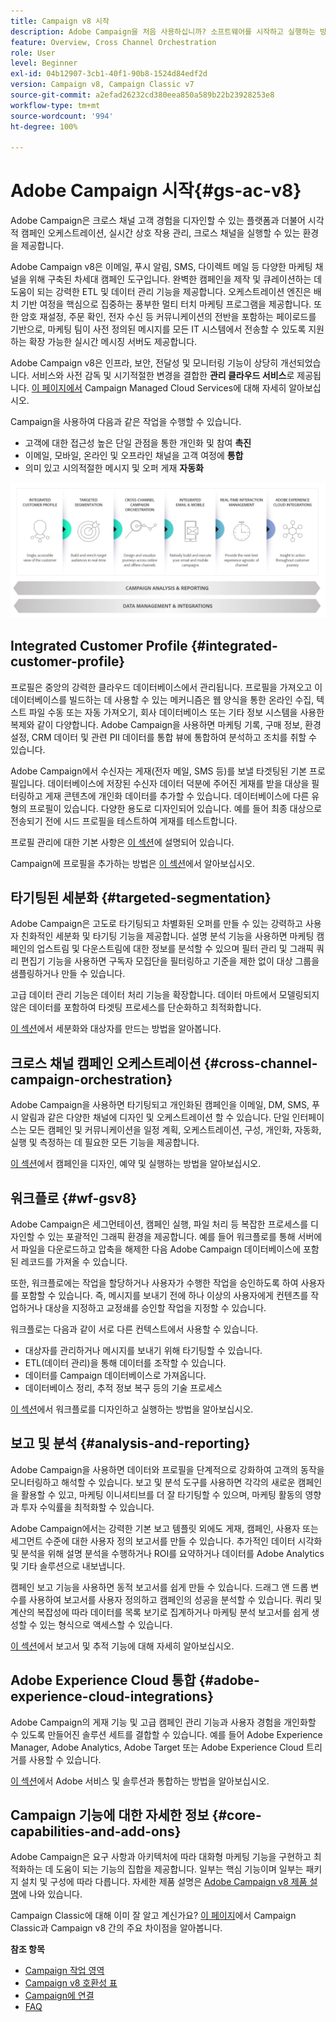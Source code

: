```yaml
---
title: Campaign v8 시작
description: Adobe Campaign을 처음 사용하십니까? 소프트웨어를 시작하고 실행하는 방법과 인터페이스를 시작할 위치에 대한 설명서를 찾습니다.
feature: Overview, Cross Channel Orchestration
role: User
level: Beginner
exl-id: 04b12907-3cb1-40f1-90b8-1524d84edf2d
version: Campaign v8, Campaign Classic v7
source-git-commit: a2efad26232cd380eea850a589b22b23928253e8
workflow-type: tm+mt
source-wordcount: '994'
ht-degree: 100%

---
```


# Adobe Campaign 시작{#gs-ac-v8}

Adobe Campaign은 크로스 채널 고객 경험을 디자인할 수 있는 플랫폼과 더불어 시각적 캠페인 오케스트레이션, 실시간 상호 작용 관리, 크로스 채널을 실행할 수 있는 환경을 제공합니다.

Adobe Campaign v8은 이메일, 푸시 알림, SMS, 다이렉트 메일 등 다양한 마케팅 채널을 위해 구축된 차세대 캠페인 도구입니다. 완벽한 캠페인을 제작 및 큐레이션하는 데 도움이 되는 강력한 ETL 및 데이터 관리 기능을 제공합니다. 오케스트레이션 엔진은 배치 기반 여정을 핵심으로 집중하는 풍부한 멀티 터치 마케팅 프로그램을 제공합니다. 또한 암호 재설정, 주문 확인, 전자 수신 등 커뮤니케이션의 전반을 포함하는 페이로드를 기반으로, 마케팅 팀이 사전 정의된 메시지를 모든 IT 시스템에서 전송할 수 있도록 지원하는 확장 가능한 실시간 메시징 서버도 제공합니다.

Adobe Campaign v8은 인프라, 보안, 전달성 및 모니터링 기능이 상당히 개선되었습니다. 서비스와 사전 감독 및 시기적절한 변경을 결합한 **관리 클라우드 서비스**&#x200B;로 제공됩니다. [이 페이지에서](whats-new.md#acms-desc) Campaign Managed Cloud Services에 대해 자세히 알아보십시오.

Campaign을 사용하여 다음과 같은 작업을 수행할 수 있습니다.

* 고객에 대한 접근성 높은 단일 관점을 통한 개인화 및 참여 **촉진**
* 이메일, 모바일, 온라인 및 오프라인 채널을 고객 여정에 **통합**
* 의미 있고 시의적절한 메시지 및 오퍼 게재 **자동화**

![](assets/do-not-localize/ac-capabilities.png)

## Integrated Customer Profile {#integrated-customer-profile}

프로필은 중앙의 강력한 클라우드 데이터베이스에서 관리됩니다. 프로필을 가져오고 이 데이터베이스를 빌드하는 데 사용할 수 있는 메커니즘은 웹 양식을 통한 온라인 수집, 텍스트 파일 수동 또는 자동 가져오기, 회사 데이터베이스 또는 기타 정보 시스템을 사용한 복제와 같이 다양합니다. Adobe Campaign을 사용하면 마케팅 기록, 구매 정보, 환경 설정, CRM 데이터 및 관련 PII 데이터를 통합 뷰에 통합하여 분석하고 조치를 취할 수 있습니다.

Adobe Campaign에서 수신자는 게재(전자 메일, SMS 등)를 보낼 타겟팅된 기본 프로필입니다. 데이터베이스에 저장된 수신자 데이터 덕분에 주어진 게재를 받을 대상을 필터링하고 게재 콘텐츠에 개인화 데이터를 추가할 수 있습니다. 데이터베이스에 다른 유형의 프로필이 있습니다. 다양한 용도로 디자인되어 있습니다. 예를 들어 최종 대상으로 전송되기 전에 시드 프로필을 테스트하여 게재를 테스트합니다.

프로필 관리에 대한 기본 사항은 [이 섹션](audiences.md)에 설명되어 있습니다.

Campaign에 프로필을 추가하는 방법은 [이 섹션](import.md)에서 알아보십시오.

## 타기팅된 세분화 {#targeted-segmentation}

Adobe Campaign은 고도로 타기팅되고 차별화된 오퍼를 만들 수 있는 강력하고 사용자 친화적인 세분화 및 타기팅 기능을 제공합니다. 설명 분석 기능을 사용하면 마케팅 캠페인의 업스트림 및 다운스트림에 대한 정보를 분석할 수 있으며 필터 관리 및 그래픽 쿼리 편집기 기능을 사용하면 구독자 모집단을 필터링하고 기준을 제한 없이 대상 그룹을 샘플링하거나 만들 수 있습니다.

고급 데이터 관리 기능은 데이터 처리 기능을 확장합니다. 데이터 마트에서 모델링되지 않은 데이터를 포함하여 타겟팅 프로세스를 단순화하고 최적화합니다.

[이 섹션](audiences.md)에서 세분화와 대상자를 만드는 방법을 알아봅니다.

## 크로스 채널 캠페인 오케스트레이션 {#cross-channel-campaign-orchestration}

Adobe Campaign을 사용하면 타기팅되고 개인화된 캠페인을 이메일, DM, SMS, 푸시 알림과 같은 다양한 채널에 디자인 및 오케스트레이션 할 수 있습니다. 단일 인터페이스는 모든 캠페인 및 커뮤니케이션을 일정 계획, 오케스트레이션, 구성, 개인화, 자동화, 실행 및 측정하는 데 필요한 모든 기능을 제공합니다.

[이 섹션](campaigns.md)에서 캠페인을 디자인, 예약 및 실행하는 방법을 알아보십시오.

## 워크플로 {#wf-gsv8}

Adobe Campaign은 세그먼테이션, 캠페인 실행, 파일 처리 등 복잡한 프로세스를 디자인할 수 있는 포괄적인 그래픽 환경을 제공합니다. 예를 들어 워크플로를 통해 서버에서 파일을 다운로드하고 압축을 해제한 다음 Adobe Campaign 데이터베이스에 포함된 레코드를 가져올 수 있습니다.

또한, 워크플로에는 작업을 할당하거나 사용자가 수행한 작업을 승인하도록 하여 사용자를 포함할 수 있습니다. 즉, 메시지를 보내기 전에 하나 이상의 사용자에게 컨텐츠를 작업하거나 대상을 지정하고 교정쇄를 승인할 작업을 지정할 수 있습니다.

워크플로는 다음과 같이 서로 다른 컨텍스트에서 사용할 수 있습니다.

* 대상자를 관리하거나 메시지를 보내기 위해 타기팅할 수 있습니다.
* ETL(데이터 관리)을 통해 데이터를 조작할 수 있습니다.
* 데이터를 Campaign 데이터베이스로 가져옵니다.
* 데이터베이스 정리, 추적 정보 복구 등의 기술 프로세스

[이 섹션](../config/workflows.md)에서 워크플로를 디자인하고 실행하는 방법을 알아보십시오.

## 보고 및 분석 {#analysis-and-reporting}

Adobe Campaign을 사용하면 데이터와 프로필을 단계적으로 강화하여 고객의 동작을 모니터링하고 해석할 수 있습니다. 보고 및 분석 도구를 사용하면 각각의 새로운 캠페인을 활용할 수 있고, 마케팅 이니셔티브를 더 잘 타기팅할 수 있으며, 마케팅 활동의 영향과 투자 수익률을 최적화할 수 있습니다.

Adobe Campaign에서는 강력한 기본 보고 템플릿 외에도 게재, 캠페인, 사용자 또는 세그먼트 수준에 대한 사용자 정의 보고서를 만들 수 있습니다. 추가적인 데이터 시각화 및 분석을 위해 설명 분석을 수행하거나 ROI를 요약하거나 데이터를 Adobe Analytics 및 기타 솔루션으로 내보냅니다.

캠페인 보고 기능을 사용하면 동적 보고서를 쉽게 만들 수 있습니다. 드래그 앤 드롭 변수를 사용하여 보고서를 사용자 정의하고 캠페인의 성공을 분석할 수 있습니다. 쿼리 및 계산의 복잡성에 따라 데이터를 목록 보기로 집계하거나 마케팅 분석 보고서를 쉽게 생성할 수 있는 형식으로 액세스할 수 있습니다.


[이 섹션](../reporting/gs-reporting.md)에서 보고서 및 추적 기능에 대해 자세히 알아보십시오.

## Adobe Experience Cloud 통합 {#adobe-experience-cloud-integrations}

Adobe Campaign의 게재 기능 및 고급 캠페인 관리 기능과 사용자 경험을 개인화할 수 있도록 만들어진 솔루션 세트를 결합할 수 있습니다. 예를 들어 Adobe Experience Manager, Adobe Analytics, Adobe Target 또는 Adobe Experience Cloud 트리거를 사용할 수 있습니다.

[이 섹션](../connect/integration.md)에서 Adobe 서비스 및 솔루션과 통합하는 방법을 알아보십시오.

## Campaign 기능에 대한 자세한 정보 {#core-capabilities-and-add-ons}

Adobe Campaign은 요구 사항과 아키텍처에 따라 대화형 마케팅 기능을 구현하고 최적화하는 데 도움이 되는 기능의 집합을 제공합니다. 일부는 핵심 기능이며 일부는 패키지 설치 및 구성에 따라 다릅니다. 자세한 제품 설명은 [Adobe Campaign v8 제품 설명](https://helpx.adobe.com/kr/legal/product-descriptions/adobe-campaign-managed-cloud-services.html)에 나와 있습니다.

Campaign Classic에 대해 이미 잘 알고 계신가요? [이 페이지](v7-to-v8.md)에서 Campaign Classic과 Campaign v8 간의 주요 차이점을 알아봅니다.

**참조 항목**

* [Campaign 작업 영역](campaign-ui.md)
* [Campaign v8 호환성 표](compatibility-matrix.md)
* [Campaign에 연결](connect.md)
* [FAQ](campaign-faq.md)
